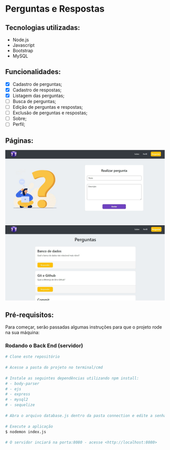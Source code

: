 # Perguntas e Respostas

## Tecnologias utilizadas:
- Node.js
- Javascript
- Bootstrap
- MySQL

## Funcionalidades:
- [x] Cadastro de perguntas;
- [x] Cadastro de respostas;
- [x] Listagem das perguntas;
- [ ] Busca de perguntas;
- [ ] Edição de perguntas e respostas;
- [ ] Exclusão de perguntas e respostas;
- [ ] Sobre;
- [ ] Perfil;

## Páginas:
![Página de perguntas](/public/assets/page%20perguntar.jpeg)    
![Página lista de perguntas](/public/assets/page%20perguntas.jpeg)

## Pré-requisitos:
Para começar, serão passadas algumas instruções para que o projeto rode na sua máquina:

### Rodando o Back End (servidor)
```bash
# Clone este repositório

# Acesse a pasta do projeto no terminal/cmd

# Instale as seguintes dependências utilizando npm install:
# - body-parser
# - ejs
# - express
# - mysql2
# - sequelize

# Abra o arquivo database.js dentro da pasta connection e edite a senha de acordo com sua senha do MySQL

# Execute a aplicação
$ nodemon index.js

# O servidor inciará na porta:8080 - acesse <http://localhost:8080>
```